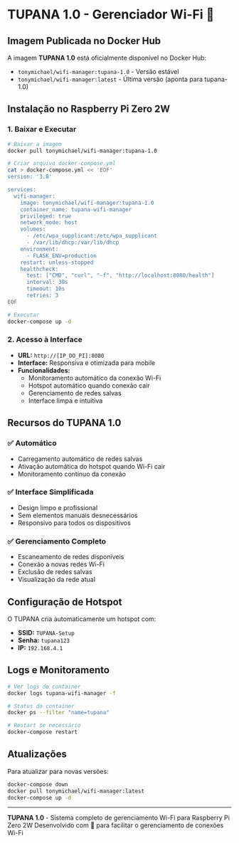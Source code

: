 # TUPANA 1.0 - Gerenciador Wi-Fi 🚀

## Imagem Publicada no Docker Hub

A imagem **TUPANA 1.0** está oficialmente disponível no Docker Hub:

- `tonymichael/wifi-manager:tupana-1.0` - Versão estável
- `tonymichael/wifi-manager:latest` - Última versão (aponta para tupana-1.0)

## Instalação no Raspberry Pi Zero 2W

### 1. Baixar e Executar

```bash
# Baixar a imagem
docker pull tonymichael/wifi-manager:tupana-1.0

# Criar arquivo docker-compose.yml
cat > docker-compose.yml << 'EOF'
version: '3.8'

services:
  wifi-manager:
    image: tonymichael/wifi-manager:tupana-1.0
    container_name: tupana-wifi-manager
    privileged: true
    network_mode: host
    volumes:
      - /etc/wpa_supplicant:/etc/wpa_supplicant
      - /var/lib/dhcp:/var/lib/dhcp
    environment:
      - FLASK_ENV=production
    restart: unless-stopped
    healthcheck:
      test: ["CMD", "curl", "-f", "http://localhost:8080/health"]
      interval: 30s
      timeout: 10s
      retries: 3
EOF

# Executar
docker-compose up -d
```

### 2. Acesso à Interface

- **URL:** `http://[IP_DO_PI]:8080`
- **Interface:** Responsiva e otimizada para mobile
- **Funcionalidades:**
  - Monitoramento automático da conexão Wi-Fi
  - Hotspot automático quando conexão cair
  - Gerenciamento de redes salvas
  - Interface limpa e intuitiva

## Recursos do TUPANA 1.0

### ✅ **Automático**
- Carregamento automático de redes salvas
- Ativação automática do hotspot quando Wi-Fi cair
- Monitoramento contínuo da conexão

### ✅ **Interface Simplificada**
- Design limpo e profissional
- Sem elementos manuais desnecessários
- Responsivo para todos os dispositivos

### ✅ **Gerenciamento Completo**
- Escaneamento de redes disponíveis
- Conexão a novas redes Wi-Fi
- Exclusão de redes salvas
- Visualização da rede atual

## Configuração de Hotspot

O TUPANA cria automaticamente um hotspot com:
- **SSID:** `TUPANA-Setup`
- **Senha:** `tupana123`
- **IP:** `192.168.4.1`

## Logs e Monitoramento

```bash
# Ver logs do container
docker logs tupana-wifi-manager -f

# Status do container
docker ps --filter "name=tupana"

# Restart se necessário
docker-compose restart
```

## Atualizações

Para atualizar para novas versões:

```bash
docker-compose down
docker pull tonymichael/wifi-manager:latest
docker-compose up -d
```

---

**TUPANA 1.0** - Sistema completo de gerenciamento Wi-Fi para Raspberry Pi Zero 2W
Desenvolvido com 💚 para facilitar o gerenciamento de conexões Wi-Fi